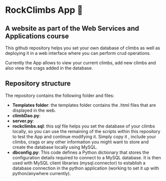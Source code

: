 # RockClimbs App :muscle:
## A website as part of the Web Services and Applications course

This github repository helps you set your own database of climbs as well as deploying it in a web interface where you can perform crud operations. 

Currently the App allows to view your current climbs, add new climbs and also view the crags added in the database. 

## Repository structure
The repository contains the following folder and files: 

- **Templates folder**: the templates folder contains the .html files that are displayed in the web. 
- **climbDao.py**:
- **server.py**: 
- **rockclimbs.sql**: this sql file helps you set the database of your climbs locally, so you can use the remaining of the scripts within this repository to test the App and continue modifying it. Simply copy it , include your climbs, crags or any other information you might want to store and create the database locally using MySQL. 
- **dbconfig.py**: This code defines a Python dictionary that stores the configuration details required to connect to a MySQL database. It is then used with MySQL client libraries (mysql.connector) to establish a database connection in the python application (working to set it up with python/anywhere currently).

